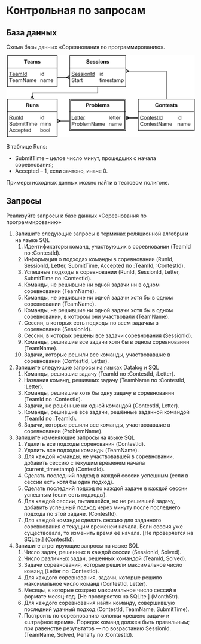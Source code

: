 # Контрольная по запросам
## База данных

Схема базы данных «Соревнования по программированию».

![img_past_year.png](img_past_year.png)

В таблице Runs:
- SubmitTime – целое число минут, прошедших с начала соревнования;
- Accepted – 1, если зачтено, иначе 0.

Примеры исходных данных можно найти в тестовом полигоне.

## Запросы
Реализуйте запросы к базе данных «Соревнования по программированию»

1. Запишите следующие запросы в терминах реляционной алгебры и на языке SQL
   1. Идентификаторы команд, участвующих в соревновании (TeamId по :ContestId).
   2. Информация о подходах команды в соревновании (RunId, SessionId, Letter, SubmitTime, Accepted по :TeamId, :ContestId).
   3. Успешные подходы в соревновании (RunId, SessionId, Letter, SubmitTime по :ContestId).
   4. Команды, не решившие ни одной задачи ни в одном соревновании (TeamName).
   5. Команды, не решившие ни одной задачи хотя бы в одном соревновании (TeamName).
   6. Команды, не решившие ни одной задачи хотя бы в одном соревновании, в котором они участвовали (TeamName).
   7. Сессии, в которых есть подходы по всем задачам в соревновании (SessionId).
   8. Сессии, в которых решены все задачи соревнования (SessionId).
   9. Команды, решившие все задачи хотя бы в одном соревновании (TeamName).
   10. Задачи, которые решили все команды, участвовавшие в соревновании (ContestId, Letter).
2. Запишите следующие запросы на языках Datalog и SQL
   1. Команды, решившие задачу (TeamId по :ContestId, :Letter).
   2. Названия команд, решивших задачу (TeamName по :ContestId, :Letter).
   3. Команды, решившие хотя бы одну задачу в соревновании (TeamId по :ContestId).
   4. Задачи, не решённые ни одной командой (ContestId, Letter).
   5. Команды, решившие все задачи, решённые заданной командой (TeamId по :TeamId).
   6. Задачи, которые решили все команды, участвовавшие в соревновании (ProblemName).
3. Запишите изменяющие запросы на языке SQL
   1. Удалить все подходы соренования (ContestId).
   2. Удалить все подходы команды (TeamName).
   3. Для каждой команды, не участвовавшей в соревновании, добавить сессию с текущим временем начала (current_timestamp) (ContestId).
   4. Сделать последний подход в каждой сессии успешным (если в сессии есть хотя бы один подход).
   5. Сделать последний подход по каждой задаче в каждой сессии успешным (если есть подходы).
   6. Для каждой сессии, пытавшейся, но не решившей задачу, добавить успешный подход через минуту после последнего подхода по этой задаче. (ContestId).
   7. Для каждой команды сделать сессию для заданного соревнования с текущим временем начала. Если сессия уже существовала, то изменить время её начала. [Не проверяется на SQLite.] (ContestId).
4. Запишите агрегирующие запросы на языке SQL
   1. Число задач, решенных в каждой сессии (SessionId, Solved).
   2. Число различных задач, решенных командой (TeamId, Solved).
   3. Задачи соревнования, которые решили максимальное число команд (Letter по :ContestId).
   4. Для каждого соревнования, задачи, которые решило максимальное число команд (ContestId, Letter).
   5. Месяцы, в которые создано максимальное число сессий в формате месяц-год. [Не проверяется на SQLite.] (MonthStr).
   6. Для каждого соревнования найти команду, совершившую последний удачный подход (ContestId, TeamName, SubmitTime).
   7. Построить по соревнованию колонки «решено задач» и «штрафное время». Порядок команд должен быть правильным; при равенстве результатов — по возрастанию SessionId. (TeamName, Solved, Penalty по :ContestId).